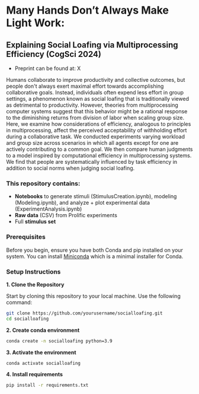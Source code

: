 # Many Hands Don’t Always Make Light Work: 
## Explaining Social Loafing via Multiprocessing Efficiency (CogSci 2024)

- Preprint can be found at: X

Humans collaborate to improve productivity and collective outcomes, but people don't always exert maximal effort towards accomplishing collaborative goals. Instead, individuals often expend less effort in group settings, a phenomenon known as social loafing that is traditionally viewed as detrimental to productivity. However, theories from multiprocessing computer systems suggest that this behavior might be a rational response to the diminishing returns from division of labor when scaling group size. Here, we examine how considerations of efficiency, analogous to principles in multiprocessing, affect the perceived acceptability of withholding effort during a collaborative task. We conducted experiments varying workload and group size across scenarios in which all agents except for one are actively contributing to a common goal. We then compare human judgments to a model inspired by computational efficiency in multiprocessing systems. We find that people are systematically influenced by task efficiency in addition to social norms when judging social loafing. 

### This repository contains:
- **Notebooks** to generate stimuli (StimulusCreation.ipynb), modeling (Modeling.ipynb), and analyze + plot experimental data (ExperimentAnalysis.ipynb)
- **Raw data** (CSV) from Prolific experiments
- Full **stimulus set**

### Prerequisites

Before you begin, ensure you have both Conda and pip installed on your system. You can install [Miniconda](https://docs.conda.io/en/latest/miniconda.html) which is a minimal installer for Conda.

### Setup Instructions

**1. Clone the Repository**

Start by cloning this repository to your local machine. Use the following command:

```bash
git clone https://github.com/yourusername/socialloafing.git
cd socialloafing
```

**2. Create conda environment**

```bash
conda create -n socialloafing python=3.9
```

**3. Activate the environment**

```bash
conda activate socialloafing
```

**4. Install requirements**

```bash
pip install -r requirements.txt
```
